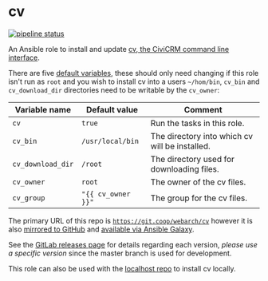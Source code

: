 # cv

[![pipeline status](https://git.coop/webarch/cv/badges/master/pipeline.svg)](https://git.coop/webarch/cv/-/commits/master)

An Ansible role to install and update [cv, the CiviCRM command line interface](https://github.com/civicrm/cv).

There are five [default variables](defaults/main.yml), these should only need changing if this role isn't run as `root` and you wish to install cv into a users `~/hom/bin`, `cv_bin` and `cv_download_dir` directories need to be writable by the `cv_owner`:

| Variable name            | Default value            | Comment                                        |
|--------------------------|--------------------------|------------------------------------------------|
| `cv`                     | `true`                   | Run the tasks in this role.                    |
| `cv_bin`                 | `/usr/local/bin`         | The directory into which cv will be installed. |
| `cv_download_dir`        | `/root`                  | The directory used for downloading files.      |
| `cv_owner`               | `root`                   | The owner of the cv files.                     |
| `cv_group`               | `"{{ cv_owner }}"`       | The group for the cv files.                    |


The primary URL of this repo is [`https://git.coop/webarch/cv`](https://git.coop/webarch/cv) however it is also [mirrored to GitHub](https://github.com/webarch-coop/ansible-role-cv) and [available via Ansible Galaxy](https://galaxy.ansible.com/chriscroome/cv).

See the [GitLab releases page](https://git.coop/webarch/cv/-/releases) for details regarding each version, *please use a specific version* since the master branch is used for development.

This role can also be used with the [localhost repo](https://git.coop/webarch/localhost) to install cv locally.


